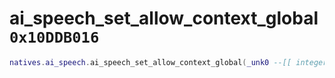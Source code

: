 # ai_speech_set_allow_context_global `0x10DDB016`

```lua
natives.ai_speech.ai_speech_set_allow_context_global(_unk0 --[[ integer ]], _unk1 --[[ integer ]])
```